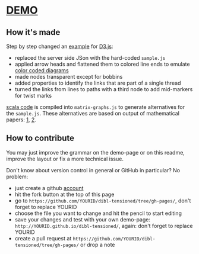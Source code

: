 # [DEMO](http://jo-pol.github.io/dibl-tensioned/)

## How it's made

Step by step changed an [example] for [D3.js]:

- replaced the server side JSon with the hard-coded `sample.js`
- applied arrow heads and flattened them to colored line ends to emulate [color coded diagrams]
- made nodes transparent except for bobbins
- added properties to identify the links that are part of a single thread
- turned the links from lines to paths with a third node to add mid-markers for twist marks

[scala code] is compiled into `matrix-graphs.js` to generate alternatives for the `sample.js`. These alternatives are based on output of mathematical papers: [1], [2].

[example]: http://bl.ocks.org/mbostock/4062045
[D3.js]: http://d3js.org/
[color coded diagrams]: https://en.wikipedia.org/w/index.php?title=Mesh_grounded_bobbin_lace&oldid=639789191#Worker_pair_versus_two_pair_per_pin
[scala code]: https://github.com/jo-pol/dibl-tensioned/tree/master/
[1]: http://web.uvic.ca/~vmi/papers/bridges2012.html
[2]: http://web.uvic.ca/~vmi/papers/jmm2014.html

## How to contribute

You may just improve the grammar on the demo-page or on this readme, improve the layout or fix a more technical issue.

Don't know about version control in general or GitHub in particular? No problem:
* just create a github [account](https://github.com)
* hit the fork button at the top of this page
* go to `https://github.com/YOURID/dibl-tensioned/tree/gh-pages/`, don't forget to replace YOURID
* choose the file you want to change and hit the pencil to start editing
* save your changes and test with your own demo-page: `http://YOURID.github.io/dibl-tensioned/`, again: don't forget to replace YOURID
* create a pull request at `https://github.com/YOURID/dibl-tensioned/tree/gh-pages/` or drop a note

